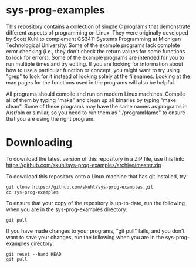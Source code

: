 sys-prog-examples
=================

This repository contains a collection of simple C programs that demonstrate different aspects of programming on Linux. They were originally developed by Scott Kuhl to complement CS3411 Systems Programming at Michigan Technological University. Some of the example programs lack complete error checking (i.e., they don't check the return values for some functions to look for errors). Some of the example programs are intended for you to run multiple times and try editing. If you are looking for information about how to use a particular function or concept, you might want to try using "grep" to look for it instead of looking solely at the filenames. Looking at the man pages for the functions used in the programs will also be helpful.

All programs should compile and run on modern Linux machines. Compile all of them by typing "make" and clean up all binaries by typing "make clean". Some of these programs may have the same names as programs in /usr/bin or similar, so you need to run them as "./programName" to ensure that you are using the right program.

Downloading
=============

To download the latest version of this repository in a ZIP file, use this link:   https://github.com/skuhl/sys-prog-examples/archive/master.zip

To download this repository onto a Linux machine that has git installed, try:

    git clone https://github.com/skuhl/sys-prog-examples.git
	cd sys-prog-examples

To ensure that your copy of the repository is up-to-date, run the following when you are in the sys-prog-examples directory:

    git pull

If you have made changes to your programs, "git pull" fails, and you don't want to save your changes, run the following when you are in the sys-prog-examples directory:

	git reset --hard HEAD
	git pull
